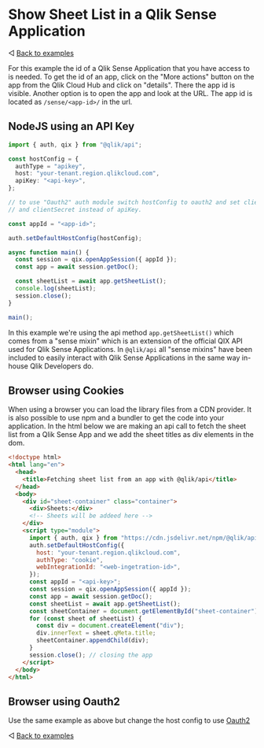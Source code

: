 # Show Sheet List in a Qlik Sense Application

◁ [Back to examples](../examples.md)

For this example the id of a Qlik Sense Application that you have access to is needed. To get the id of an app, click on the "More actions" button on the app from the Qlik Cloud Hub and click on "details". There the app id is visible. Another option is to open the app and look at the URL. The app id is located as `/sense/<app-id>/` in the url.

## NodeJS using an API Key

```ts
import { auth, qix } from "@qlik/api";

const hostConfig = {
  authType = "apikey",
  host: "your-tenant.region.qlikcloud.com",
  apiKey: "<api-key>",
};

// to use "Oauth2" auth module switch hostConfig to oauth2 and set clientId
// and clientSecret instead of apiKey.

const appId = "<app-id>";

auth.setDefaultHostConfig(hostConfig);

async function main() {
  const session = qix.openAppSession({ appId });
  const app = await session.getDoc();

  const sheetList = await app.getSheetList();
  console.log(sheetList);
  session.close();
}

main();
```

In this example we're using the api method `app.getSheetList()` which comes from a "sense mixin" which is an extension of the official QIX API used for Qlik Sense Applications. In `@qlik/api` all "sense mixins" have been included to easily interact with Qlik Sense Applications in the same way in-house Qlik Developers do.

## Browser using Cookies

When using a browser you can load the library files from a CDN provider. It is also possible to use npm and a bundler to get the code into your application. In the html below we are making an api call to fetch the sheet list from a Qlik Sense App and we add the sheet titles as div elements in the dom.

```html
<!doctype html>
<html lang="en">
  <head>
    <title>Fetching sheet list from an app with @qlik/api</title>
  </head>
  <body>
    <div id="sheet-container" class="container">
      <div>Sheets:</div>
      <!-- Sheets will be addeed here -->
    </div>
    <script type="module">
      import { auth, qix } from "https://cdn.jsdelivr.net/npm/@qlik/api/index.mjs";
      auth.setDefaultHostConfig({
        host: "your-tenant.region.qlikcloud.com",
        authType: "cookie",
        webIntegrationId: "<web-ingetration-id>",
      });
      const appId = "<api-key>";
      const session = qix.openAppSession({ appId });
      const app = await session.getDoc();
      const sheetList = await app.getSheetList();
      const sheetContainer = document.getElementById("sheet-container");
      for (const sheet of sheetList) {
        const div = document.createElement("div");
        div.innerText = sheet.qMeta.title;
        sheetContainer.appendChild(div);
      }
      session.close(); // closing the app
    </script>
  </body>
</html>
```

## Browser using Oauth2

Use the same example as above but change the host config to use [Oauth2](authentication.md#oauth2)

◁ [Back to examples](../examples.md)
